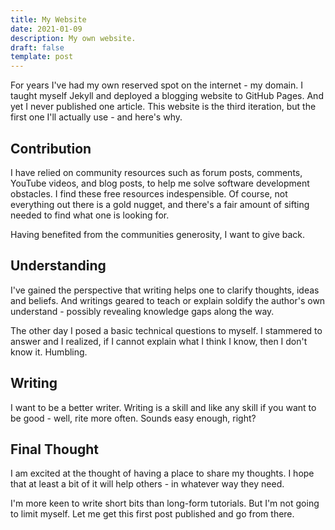 ```yaml
---
title: My Website
date: 2021-01-09
description: My own website.
draft: false
template: post
---
```


For years I've had my own reserved spot on the internet - my domain. I taught
myself Jekyll and deployed a blogging website to GitHub Pages. And yet I never
published one article. This website is the third iteration, but the first one
I'll actually use - and here's why.

<!-- more -->

## Contribution

I have relied on community resources such as forum posts, comments, YouTube
videos, and blog posts, to help me solve software development obstacles. I find
these free resources indespensible. Of course, not everything out there is a
gold nugget, and there's a fair amount of sifting needed to find what one is
looking for.

Having benefited from the communities generosity, I want to give back.

## Understanding

I've gained the perspective that writing helps one to clarify thoughts, ideas
and beliefs. And writings geared to teach or explain soldify the author's own
understand - possibly revealing knowledge gaps along the way.

The other day I posed a basic technical questions to myself. I stammered to
answer and I realized, if I cannot explain what I think I know, then I don't
know it. Humbling.

## Writing

I want to be a better writer. Writing is a skill and like any skill if you want
to be good - well, rite more often. Sounds easy enough, right?

## Final Thought

I am excited at the thought of having a place to share my thoughts. I hope that
at least a bit of it will help others - in whatever way they need.

I'm more keen to write short bits than long-form tutorials. But I'm not going to
limit myself. Let me get this first post published and go from there.
